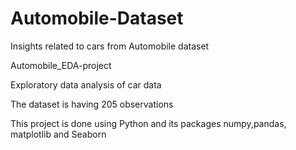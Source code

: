 # Automobile-Dataset

Insights related to cars from Automobile dataset

Automobile_EDA-project

Exploratory data analysis of car data

The dataset is having 205 observations

This project is done using Python and its packages numpy,pandas, matplotlib and Seaborn
